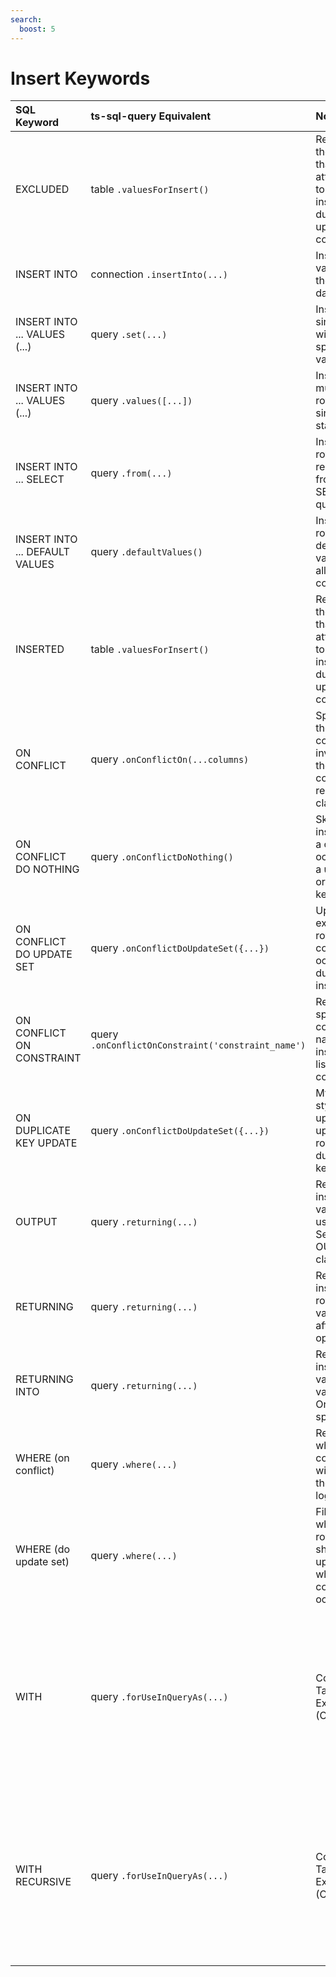 ```yaml
---
search:
  boost: 5
---
```

# Insert Keywords

| SQL Keyword                    | ts-sql-query Equivalent                               | Notes                                                                                    | Link                                                 |
|:-------------------------------|:------------------------------------------------------|:-----------------------------------------------------------------------------------------|:-----------------------------------------------------|
| EXCLUDED                       | table `.valuesForInsert()`                            | Refers to the value that was attempted to be inserted during an upsert conflict.         | [Insert on conflict do update ("upsert")](../queries/insert.md#insert-on-conflict-do-update-upsert), [Insert API](../api/insert.md) |
| INSERT INTO                    | connection `.insertInto(...)`                         | Inserts values in the database.                                                          | [Insert](../queries/insert.md), [Insert API](../api/insert.md) |
| INSERT INTO ... VALUES (...)   | query `.set(...)`                                     | Inserts a single row with specified values.                                              | [Insert multiple values](../queries/insert.md#insert-one-row), [Insert API](../api/insert.md) |
| INSERT INTO ... VALUES (...)   | query `.values([...])`                                | Inserts multiple rows in a single statement.                                             | [Insert multiple values](../queries/insert.md#insert-multiple-values), [Insert API](../api/insert.md) |
| INSERT INTO ... SELECT         | query `.from(...)`                                    | Inserts rows resulting from a SELECT query.                                              | [Insert from select](../queries/insert.md#insert-from-select), [Insert API](../api/insert.md) |
| INSERT INTO ... DEFAULT VALUES | query `.defaultValues()`                              | Inserts a row using default values for all columns.                                      | [Insert API](../api/insert.md) |
| INSERTED                       | table `.valuesForInsert()`                            | Refers to the value that was attempted to be inserted during an upsert conflict.         | [Insert on conflict do update ("upsert")](../queries/insert.md#insert-on-conflict-do-update-upsert), [Insert API](../api/insert.md) |
| ON CONFLICT                    | query `.onConflictOn(...columns)`                     | Specifies the columns involved in the conflict resolution clause.                        | [Insert API](../api/insert.md) |
| ON CONFLICT DO NOTHING         | query `.onConflictDoNothing()`                        | Skips insertion if a conflict occurs on a unique or primary key.                         | [Insert on conflict do nothing](../queries/insert.md#insert-on-conflict-do-nothing), [Insert API](../api/insert.md) |
| ON CONFLICT DO UPDATE SET      | query `.onConflictDoUpdateSet({...})`                 | Updates existing row if a conflict occurs during insert.                                 | [Insert on conflict do update ("upsert")](../queries/insert.md#insert-on-conflict-do-update-upsert), [Insert API](../api/insert.md) |
| ON CONFLICT ON CONSTRAINT      | query `.onConflictOnConstraint('constraint_name')`    | Refers to a specific constraint name instead of listing columns.                         | [Insert API](../api/insert.md)                       |
| ON DUPLICATE KEY UPDATE        | query `.onConflictDoUpdateSet({...})`                 | MySQL-style upsert: updates row on duplicate key.                                        | [Insert on conflict do update ("upsert")](../queries/insert.md#insert-on-conflict-do-update-upsert), [Insert API](../api/insert.md) |
| OUTPUT                         | query `.returning(...)`                               | Returns inserted values using SQL Server's OUTPUT clause.                                | [Insert returning](../queries/insert.md#insert-returning), [Insert API](../api/insert.md) |
| RETURNING                      | query `.returning(...)`                               | Returns inserted rows or values after the operation.                                     | [Insert returning](../queries/insert.md#insert-returning), [Insert API](../api/insert.md) |
| RETURNING INTO                 | query `.returning(...)`                               | Returns inserted values into variables; Oracle-specific.                                 | [Insert returning](../queries/insert.md#insert-returning), [Insert API](../api/insert.md) |
| WHERE (on conflict)       | query `.where(...)`                                       | Restricts which conflicts will trigger the upsert logic.                                  | [Insert API](../api/insert.md)                       |
| WHERE (do update set)     | query `.where(...)`                                       | Filters which rows should be updated when a conflict occurs.                              | [Insert API](../api/insert.md)                       |
| WITH            | query `.forUseInQueryAs(...)`                                       | Common Table Expression (CTE).                                                            | [Using a select as a view in another select query](../queries/select.md#using-a-select-as-a-view-in-another-select-query-sql-with-clause), [Does ts-sql-query support common table expressions (CTE)?](../about/faqs.md#does-ts-sql-query-support-common-table-expressions-cte), [Select API](../api/select.md) |
| WITH RECURSIVE  | query `.forUseInQueryAs(...)`                                       | Common Table Expression (CTE).                                                            | [Using a select as a view in another select query](../queries/select.md#using-a-select-as-a-view-in-another-select-query-sql-with-clause), [Does ts-sql-query support common table expressions (CTE)?](../about/faqs.md#does-ts-sql-query-support-common-table-expressions-cte), [Select API](../api/select.md) |
